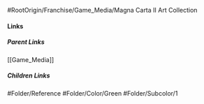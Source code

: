 #RootOrigin/Franchise/Game_Media/Magna Carta II Art Collection
#### Links
##### Parent Links
[[Game_Media]]
##### Children Links
#Folder/Reference
#Folder/Color/Green
#Folder/Subcolor/1
